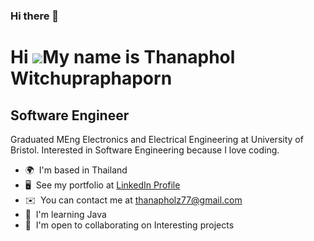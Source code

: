 ### Hi there 👋
Hi ![](https://user-images.githubusercontent.com/18350557/176309783-0785949b-9127-417c-8b55-ab5a4333674e.gif)My name is Thanaphol Witchupraphaporn
==================================================================================================================================================

Software Engineer
-----------------

Graduated MEng Electronics and Electrical Engineering at University of Bristol. 
Interested in Software Engineering because I love coding.

*   🌍  I'm based in Thailand
*   🖥️  See my portfolio at [LinkedIn Profile](http://www.linkedin.com/in/thanaphol-witchupraphaporn-889069245/)
*   ✉️  You can contact me at [thanapholz77@gmail.com](mailto:thanapholz77@gmail.com)
*   🧠  I'm learning Java
*   🤝  I'm open to collaborating on Interesting projects

<!--
**Jayzz7777/Jayzz7777** is a ✨ _special_ ✨ repository because its `README.md` (this file) appears on your GitHub profile.

Here are some ideas to get you started:

- 🔭 I’m currently working on ...
- 🌱 I’m currently learning ...
- 👯 I’m looking to collaborate on ...
- 🤔 I’m looking for help with ...
- 💬 Ask me about ...
- 📫 How to reach me: ...
- 😄 Pronouns: ...
- ⚡ Fun fact: ...
-->
